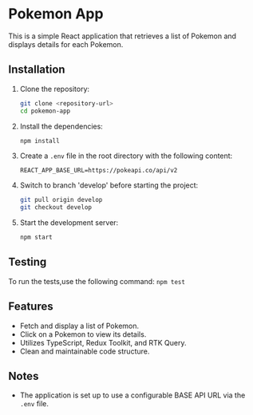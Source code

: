 # Pokemon App

This is a simple React application that retrieves a list of Pokemon and displays details for each Pokemon.

## Installation

1. Clone the repository:
    ```bash
    git clone <repository-url>
    cd pokemon-app
    ```

2. Install the dependencies:
    ```bash
    npm install
    ```

3. Create a `.env` file in the root directory with the following content:
    ```plaintext
    REACT_APP_BASE_URL=https://pokeapi.co/api/v2
    ```

4. Switch to branch 'develop' before starting the project:
    ```bash
    git pull origin develop
    git checkout develop
    ```

5. Start the development server:
    ```bash
    npm start
    ```

## Testing

To run the tests,use the following command:
    ```
    npm test
    ```

## Features

- Fetch and display a list of Pokemon.
- Click on a Pokemon to view its details.
- Utilizes TypeScript, Redux Toolkit, and RTK Query.
- Clean and maintainable code structure.

## Notes

- The application is set up to use a configurable BASE API URL via the `.env` file.
